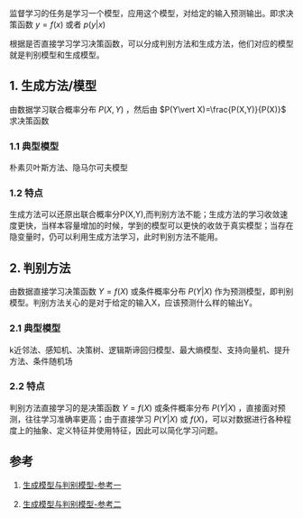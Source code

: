 监督学习的任务是学习一个模型，应用这个模型，对给定的输入预测输出。即求决策函数 $y=f(x)$ 或者 $p(y\vert x)$

根据是否直接学习学习决策函数，可以分成判别方法和生成方法，他们对应的模型就是判别模型和生成模型。

## 1. 生成方法/模型

由数据学习联合概率分布 $P(X,Y)$ ，然后由 $P(Y\vert X)=\frac{P(X,Y)}{P(X)}$ 求决策函数

### 1.1 典型模型

朴素贝叶斯方法、隐马尔可夫模型

### 1.2 特点

生成方法可以还原出联合概率分P(X,Y),而判别方法不能；生成方法的学习收敛速度更快，当样本容量增加的时候，学到的模型可以更快的收敛于真实模型；当存在隐变量时，仍可以利用生成方法学习，此时判别方法不能用。

## 2. 判别方法

由数据直接学习决策函数 $Y=f(X)$ 或条件概率分布 $P(Y\vert X)$ 作为预测模型，即判别模型。判别方法关心的是对于给定的输入X，应该预测什么样的输出Y。

### 2.1 典型模型

k近邻法、感知机、决策树、逻辑斯谛回归模型、最大熵模型、支持向量机、提升方法、条件随机场

### 2.2 特点

判别方法直接学习的是决策函数 $Y=f(X)$ 或条件概率分布 $P(Y\vert X)$ ，直接面对预测，往往学习准确率更高；由于直接学习 $P(Y\vert X)$ 或 $f(X)$，可以对数据进行各种程度上的抽象、定义特征并使用特征，因此可以简化学习问题。

## 参考

1. [生成模型与判别模型-参考一](http://blog.csdn.net/zouxy09/article/details/8195017)

2. [生成模型与判别模型-参考二](http://www.cnblogs.com/kaituorensheng/p/3379170.html)
